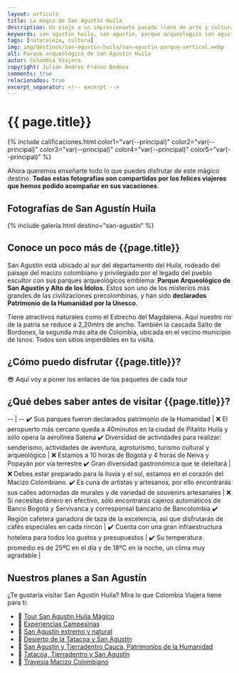 ```yaml
---
layout: articulo
title: La magia de San Agustín Huila
description: Un viaje a un impresionante pasado lleno de arte y cultura en las montañas del Huila
keywords: san agustin huila, san agustin, parque arqueologico san agustin, sanagustin
tags: [naturaleza, cultura]
img: img/destinos/san-agustin-huila/san-agustin-parque-vertical.webp
alt: Parque arqueológico de San Agustín Huila
autor: Colombia Viajera
copyright: Julian Andres Franco Bedoya
comments: true
relacionados: true
excerpt_separator: <!-- excerpt -->
---
```

# {{ page.title}}

<!-- Calificación de las estrellas. Cada color es una estrella -->
{% include calificaciones.html color1="var(--principal)" color2="var(--principal)" color3="var(--principal)" color4="var(--principal)" color5="var(--principal)" %}

<!-- Párrafo de introducción -->
Ahora queremos enseñarte todo lo que puedes disfrutar de este mágico destino. **Todas estas fotografías son compartidas por los felices viajeros que hemos podido acompañar en sus vacaciones**.
<!-- excerpt -->

## Fotografías de San Agustín Huila

<!-- Esta sección toma las fotos de los nombres que aparecen en el archivo san-agustin.yml. Si deseas cambiar fotos, solamente cambias la ruta en ese archivo con el nombre de la nueva foto. Recuerda adaptar los tamaños igual al resto de las imágenes -->
{% include galeria.html destino="san-agustin" %}

## Conoce un poco más de {{page.title}}

San Agustín está ubicado al sur del departamento del Huila, rodeado del paisaje del macizo colombiano y privilegiado por el legado del pueblo escultor con sus parques arqueológicos emblema: **Parque Arqueológico de San Agustín y Alto de los Ídolos**. Estos son uno de los misterios más grandes de las civilizaciones precolombinas, y han sido **declarados Patrimonio de la Humanidad por la Unesco.**

Tiene atractivos naturales como el Estrecho del Magdalena. Aquí nuestro río de la patria se reduce a 2,20mtrs de ancho. También la cascada Salto de Bordones, la segunda más alta de Colombia, ubicada en el vecino municipio de Isnos. Todos son sitios imperdibles en tu visita.

## ¿Cómo puedo disfrutar {{page.title}}?

😎 Aquí voy a poner los enlaces de los paquetes de cada tour

## ¿Qué debes saber antes de visitar {{page.title}}?

<!-- La siguiente es una tabla de dos columnas. La primera columna son aspectos positivos. Comienza con el primer símbolo y termina en la línea vertical. La segunda columna son aspecto un poco negativos, no mucho. Estos comienzan en la X y terminan en el punto aparte. Se llena cada columna según el número de aspectos. Al ser más aspectos positivos que negativos, se dejan las filas hasta la línea vertical. Luego se copia la siguiente línea, se pega y se pone la siguiente fila con solo aspectos positivos  -->

-- | --
✔️ Sus parques fueron declarados patrimonio de la Humanidad | ❌ El aeropuerto más cercano queda a 40minutos en la ciudad de Pitalito Huila y sólo opera la aerolínea Satena
✔️ Diversidad de actividades para realizar: senderismo, actividades de aventura, agroturismo, turismo cultural y arqueológico | ❌ Estamos a 10 horas de Bogotá y 4 horas de Neiva y Popayán por vía terrestre
✔️ Gran diversidad gastronómica que te deleitará | ❌ Debes estar preparado para la lluvia y el sol, estamos en el corazón del Macizo Colombiano.
✔️ Es cuna de artistas y artesanos, por ello encontrarás sus calles adornadas de murales y de variedad de souvenirs artesanales | ❌ Si necesitas dinero en efectivo, sólo encontraras cajeros automáticos de Banco Bogotá y Servivanca y corresponsal bancario de Bancolombia
✔️ Región cafetera ganadora de taza de la excelencia, así que disfrutarás de cafés especiales en cada rincón |
✔️ Cuenta con una gran infraestructura hotelera para todos los gustos y presupuestos |
✔️ Su temperatura promedio es de 25ºC en el día y de 18ºC en la noche, un clima muy agradable |

## Nuestros planes a San Agustín

¿Te gustaría visitar San Agustín Huila? Mira lo que Colombia Viajera tiene para ti:

- 🎒 [Tour San Agustín Huila Mágico]({{site.baseurl}}/cultura/tour-san-agustin-huila/ "Tour a San Agustín - La magia de San Agustín")
- 🎒 [Experiencias Campesinas]({{site.baseurl}}/cultura/naturaleza/tour-experiencia-campesina/ "Tour a San Agustín - Experiencias Campesinas")
- 🎒 [San Agustín extremo y natural]({{site.baseurl}}/naturaleza/tour-san-agustin-extremo/ "Tour a San Agustín - San Agustín extremo y natural")
- 🎒 [Desierto de la Tatacoa y San Agustín]({{site.baseurl}}/cultura/naturaleza/tour-desierto-tatacoa-san-agustin-huila/ "Tour Tatacoa y San Agustíns")
- 🎒 [San Agustín y Tierradentro Cauca, Patrimonios de la Humanidad]({{site.baseurl}}/cultura/tour-tierradentro-san-agustin/ "Tour a San Agustín - San Agustín y Tierradentro")
- 🎒 [Tatacoa, Tierradentro y San Agustín]({{site.baseurl}}/cultura/tour-tatacoa-tierradentro-san-agustin/ "Tour a San Agustín - San Agustín, Tierradentro y Tatacoa")
- 🎒 [Travesía Macizo Colombiano]({{site.baseurl}}/naturaleza/tour-travesia-macizo-colombiano/ "Tour Travesía Macizo Colombiano")
